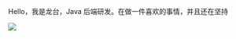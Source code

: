 Hello，我是龙台，Java 后端研发。在做一件喜欢的事情，并且还在坚持



![](https://github-readme-stats.vercel.app/api?username=acmenlt&show_icons=true&theme=default&hide=prs,contribs)
